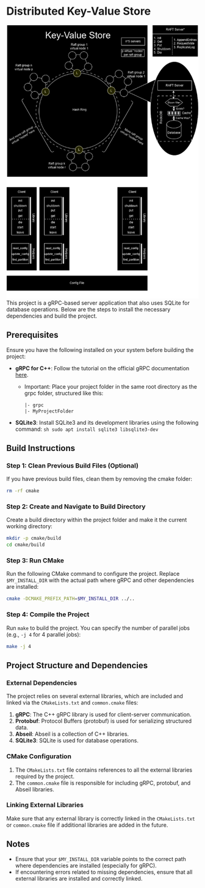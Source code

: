 # Distributed Key-Value Store
<!-- Insert image from assets -->
![design](assets/Distributed_Systems%20Project.drawio.png)
This project is a gRPC-based server application that also uses SQLite for database operations. Below are the steps to install the necessary dependencies and build the project.

## Prerequisites

Ensure you have the following installed on your system before building the project:

- **gRPC for C++**: Follow the tutorial on the official gRPC documentation [here](https://grpc.io/docs/languages/cpp/quickstart/).
    - Important: Place your project folder in the same root directory as the grpc folder, structured like this:
        ```
        |- grpc
        |- MyProjectFolder
        ```

- **SQLite3**: Install SQLite3 and its development libraries using the following command:
        ```sh
        sudo apt install sqlite3 libsqlite3-dev
        ```

## Build Instructions

### Step 1: Clean Previous Build Files (Optional)
If you have previous build files, clean them by removing the cmake folder:
```sh
rm -rf cmake
```

### Step 2: Create and Navigate to Build Directory
Create a build directory within the project folder and make it the current working directory:
```sh
mkdir -p cmake/build
cd cmake/build
```

### Step 3: Run CMake
Run the following CMake command to configure the project. Replace `$MY_INSTALL_DIR` with the actual path where gRPC and other dependencies are installed:
```sh
cmake -DCMAKE_PREFIX_PATH=$MY_INSTALL_DIR ../..
```

### Step 4: Compile the Project
Run `make` to build the project. You can specify the number of parallel jobs (e.g., `-j 4` for 4 parallel jobs):
```sh
make -j 4
```

## Project Structure and Dependencies

### External Dependencies
The project relies on several external libraries, which are included and linked via the `CMakeLists.txt` and `common.cmake` files:
1. **gRPC**: The C++ gRPC library is used for client-server communication.
2. **Protobuf**: Protocol Buffers (protobuf) is used for serializing structured data.
3. **Abseil**: Abseil is a collection of C++ libraries.
4. **SQLite3**: SQLite is used for database operations.

### CMake Configuration
1. The `CMakeLists.txt` file contains references to all the external libraries required by the project.
2. The `common.cmake` file is responsible for including gRPC, protobuf, and Abseil libraries.

### Linking External Libraries
Make sure that any external library is correctly linked in the `CMakeLists.txt` or `common.cmake` file if additional libraries are added in the future.

## Notes
- Ensure that your `$MY_INSTALL_DIR` variable points to the correct path where dependencies are installed (especially for gRPC).
- If encountering errors related to missing dependencies, ensure that all external libraries are installed and correctly linked.
